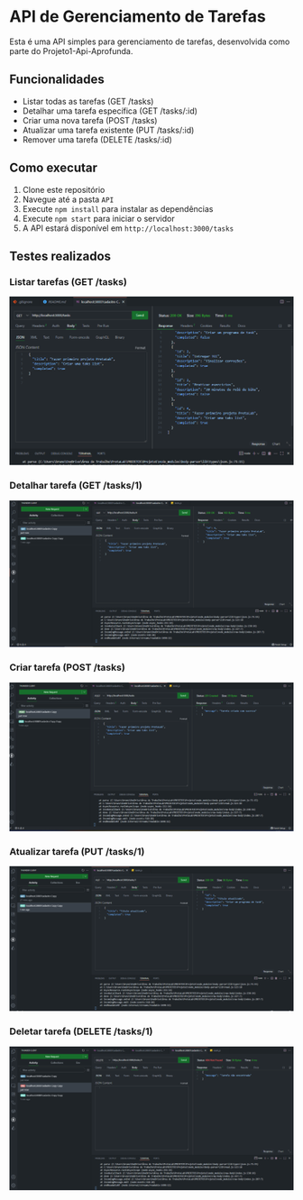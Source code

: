 # API de Gerenciamento de Tarefas

Esta é uma API simples para gerenciamento de tarefas, desenvolvida como parte do Projeto1-Api-Aprofunda.

## Funcionalidades

- Listar todas as tarefas (GET /tasks)
- Detalhar uma tarefa específica (GET /tasks/:id)
- Criar uma nova tarefa (POST /tasks)
- Atualizar uma tarefa existente (PUT /tasks/:id)
- Remover uma tarefa (DELETE /tasks/:id)

## Como executar

1. Clone este repositório
2. Navegue até a pasta `API`
3. Execute `npm install` para instalar as dependências
4. Execute `npm start` para iniciar o servidor
5. A API estará disponível em `http://localhost:3000/tasks`

## Testes realizados

### Listar tarefas (GET /tasks)
![GET /tasks](screenshots/get_tasks.png)

### Detalhar tarefa (GET /tasks/1)
![GET /tasks/1](screenshots/get_task_by_id.png)

### Criar tarefa (POST /tasks)
![POST /tasks](screenshots/post_task.png)

### Atualizar tarefa (PUT /tasks/1)
![PUT /tasks/1](screenshots/put_task.png)

### Deletar tarefa (DELETE /tasks/1)
![DELETE /tasks/1](screenshots/delete_task.png)